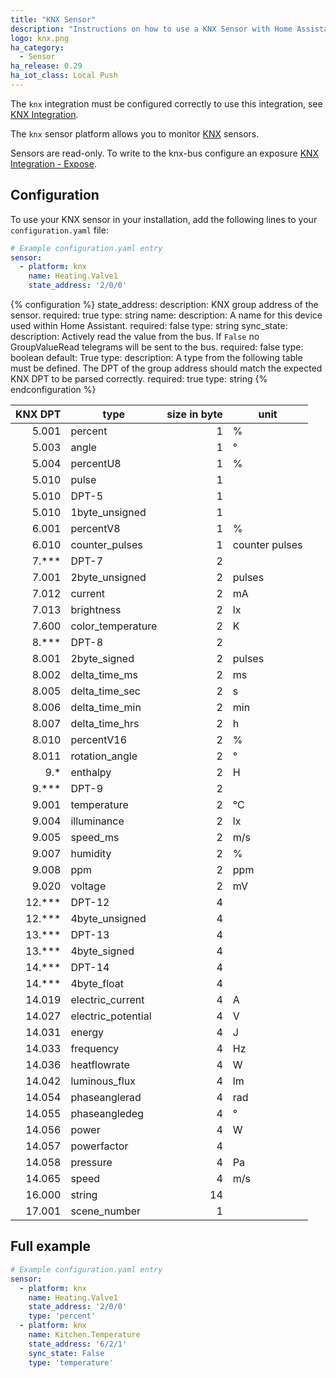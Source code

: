```yaml
---
title: "KNX Sensor"
description: "Instructions on how to use a KNX Sensor with Home Assistant."
logo: knx.png
ha_category:
  - Sensor
ha_release: 0.29
ha_iot_class: Local Push
---
```


<div class='note'>
  
The `knx` integration must be configured correctly to use this integration, see [KNX Integration](/components/knx).

</div>

The `knx` sensor platform allows you to monitor [KNX](http://www.knx.org) sensors. 

Sensors are read-only. To write to the knx-bus configure an exposure [KNX Integration - Expose](/components/knx/#exposing-sensor-values-or-time-to-knx-bus).


## Configuration

To use your KNX sensor in your installation, add the following lines to your `configuration.yaml` file:

```yaml
# Example configuration.yaml entry
sensor:
  - platform: knx
    name: Heating.Valve1
    state_address: '2/0/0'
```

{% configuration %}
state_address:
  description: KNX group address of the sensor.
  required: true
  type: string
name:
  description: A name for this device used within Home Assistant.
  required: false
  type: string
sync_state:
  description: Actively read the value from the bus. If `False` no GroupValueRead telegrams will be sent to the bus.
  required: false
  type: boolean
  default: True
type:
  description: A type from the following table must be defined. The DPT of the group address should match the expected KNX DPT to be parsed correctly.
  required: true
  type: string
{% endconfiguration %}

| KNX DPT | type               | size in byte | unit           |
|--------:|--------------------|-------------:|----------------|
| 5.001   | percent            | 1            | %              |
| 5.003   | angle              | 1            | °              |
| 5.004   | percentU8          | 1            | %              |
| 5.010   | pulse              | 1            |                |
| 5.010   | DPT-5              | 1            |                |
| 5.010   | 1byte_unsigned     | 1            |                |
| 6.001   | percentV8          | 1            | %              |
| 6.010   | counter_pulses     | 1            | counter pulses |
| 7.***   | DPT-7              | 2            |                |
| 7.001   | 2byte_unsigned     | 2            | pulses         |
| 7.012   | current            | 2            | mA             |
| 7.013   | brightness         | 2            | lx             |
| 7.600   | color_temperature  | 2            | K              |
| 8.***   | DPT-8              | 2            |                |
| 8.001   | 2byte_signed       | 2            | pulses         |
| 8.002   | delta_time_ms      | 2            | ms             |
| 8.005   | delta_time_sec     | 2            | s              |
| 8.006   | delta_time_min     | 2            | min            |
| 8.007   | delta_time_hrs     | 2            | h              |
| 8.010   | percentV16         | 2            | %              |
| 8.011   | rotation_angle     | 2            | °              |
| 9.*     | enthalpy           | 2            | H              |
| 9.***   | DPT-9              | 2            |                |
| 9.001   | temperature        | 2            | °C             |
| 9.004   | illuminance        | 2            | lx             |
| 9.005   | speed_ms           | 2            | m/s            |
| 9.007   | humidity           | 2            | %              |
| 9.008   | ppm                | 2            | ppm            |
| 9.020   | voltage            | 2            | mV             |
| 12.***  | DPT-12             | 4            |                |
| 12.***  | 4byte_unsigned     | 4            |                |
| 13.***  | DPT-13             | 4            |                |
| 13.***  | 4byte_signed       | 4            |                |
| 14.***  | DPT-14             | 4            |                |
| 14.***  | 4byte_float        | 4            |                |
| 14.019  | electric_current   | 4            | A              |
| 14.027  | electric_potential | 4            | V              |
| 14.031  | energy             | 4            | J              |
| 14.033  | frequency          | 4            | Hz             |
| 14.036  | heatflowrate       | 4            | W              |
| 14.042  | luminous_flux      | 4            | lm             |
| 14.054  | phaseanglerad      | 4            | rad            |
| 14.055  | phaseangledeg      | 4            | °              |
| 14.056  | power              | 4            | W              |
| 14.057  | powerfactor        | 4            |                |
| 14.058  | pressure           | 4            | Pa             |
| 14.065  | speed              | 4            | m/s            |
| 16.000  | string             | 14           |                |
| 17.001  | scene_number       | 1            |                |

## Full example

```yaml
# Example configuration.yaml entry
sensor:
  - platform: knx
    name: Heating.Valve1
    state_address: '2/0/0'
    type: 'percent'
  - platform: knx
    name: Kitchen.Temperature
    state_address: '6/2/1'
    sync_state: False
    type: 'temperature'
```
